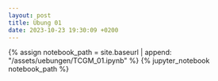 ```yaml
---
layout: post
title: Übung 01
date: 2023-10-23 19:30:09 +0200
---
```


{% assign notebook_path = site.baseurl | append: "/assets/uebungen/TCGM_01.ipynb" %} {% jupyter_notebook notebook_path %}
